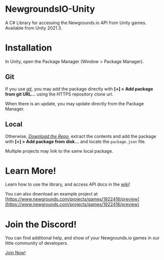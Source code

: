 # NewgroundsIO-Unity
A C# Library for accessing the Newgrounds.io API from Unity games.
Available from Unity 2021.3.

# Installation

In Unity, open the Package Manager (Window > Package Manager).

## Git

If you use *[git](https://git-scm.com/)*, you may add the package directly with **[+] > Add package from git URL…** using the HTTPS repository clone url.

When there is an update, you may update directly from the Package Manager.

## Local

Otherwise, *[Download the Repo](https://github.com/PsychoGoldfishNG/NewgroundsIO-Unity/archive/refs/heads/main.zip)*, extract the contents and add the package with **[+] > Add package from disk…** and locate the `package.json` file.

Multiple projects may link to the same local package.

# Learn More!
Learn how to use the library, and access API docs in the [wiki](https://github.com/PsychoGoldfishNG/NewgroundsIO-Unity/wiki)!

You can also download an example project at [https://www.newgrounds.com/projects/games/1922418/preview](https://www.newgrounds.com/projects/games/1922418/preview)

# Join the Discord!
You can find additional help, and show of your Newgrounds.io games in our little community of developers.  

[Join Now!](https://discord.gg/wcsCk2ErhH)
